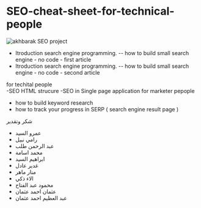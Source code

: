# SEO-cheat-sheet-for-technical-people


![akhbarak SEO project ](https://i.ibb.co/pPsLCdN/akhbarka-ananlytics-screenshot.png)


- Itroduction search engine programming. -- how to build small search engine - no code - first article
- Itroduction search engine programming. -- how to build small search engine - no code  -  second article



for techital people  
-SEO HTML strucure 
-SEO in Single page application
for marketer pepople  
- how to build keyword research
- how to track your progress in SERP ( search engine result page ) 

شكر وتقدير
- عمرو السيد
- رامي نبيل
- عبد الرحمن طلب
- محمد اسامة
- ابراهيم السيد
- غدير عادل
-  منار ماهر 
- الاء ذكي
- محمود عبد الفتاح
- عثمان احمد عثمان
- عبد العظيم احمد عثمان
